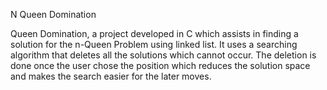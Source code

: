 N Queen Domination

Queen Domination, a project developed in C which assists in finding a solution for the n-Queen Problem using linked list. It uses a searching algorithm that deletes all the solutions which cannot occur. The deletion is done once the user chose the position which reduces the solution space and makes the search easier for the later moves.

